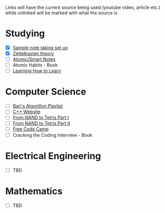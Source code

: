
Links will have the current source being used (youtube video, article etc.) while unlinked will be marked with what the source is
# Studying

- [x] [Sample note taking set up](https://youtu.be/E6ySG7xYgjY?si=QHBYlIhqgsjwfkAS)
- [x] [Zettelkasten theory](https://youtu.be/-r6fnC5lVfE?si=A_dTn696KIjuShSS)
- [ ] [Atomic/Smart Notes](https://youtu.be/5O46Rqh5zHE?si=dYQVtfEk1akIXSef)
- [ ] Atomic Habits - Book
- [ ] [Learning How to Learn](https://www.coursera.org/learn/learning-how-to-learn)

# Computer Science

- [ ] [Bari's Algorithm Playlist](https://youtube.com/playlist?list=PLDN4rrl48XKpZkf03iYFl-O29szjTrs_O&si=aLkcbSBUaihYmJAV)
- [ ] [C++ Website](https://www.learncpp.com)
- [ ] [From NAND to Tetris Part I](https://www.coursera.org/learn/build-a-computer)
- [ ] [From NAND to Tetris Part II](https://www.coursera.org/learn/nand2tetris2)
- [ ] [Free Code Camp](https://www.freecodecamp.org)
- [ ] Cracking the Coding Interview - Book

# Electrical Engineering

- [ ] TBD

# Mathematics

- [ ] TBD